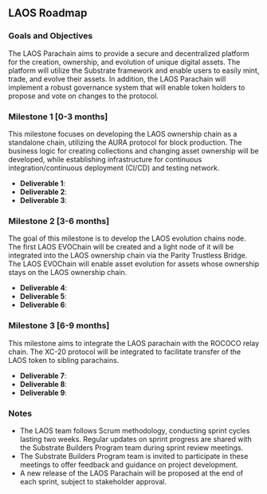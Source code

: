 ## LAOS Roadmap

### Goals and Objectives

The LAOS Parachain aims to provide a secure and decentralized platform for the creation, ownership, and evolution of unique digital assets. The platform will utilize the Substrate framework and enable users to easily mint, trade, and evolve their assets. In addition, the LAOS Parachain will implement a robust governance system that will enable token holders to propose and vote on changes to the protocol.

### Milestone 1 [0-3 months]
This milestone focuses on developing the LAOS ownership chain as a standalone chain, utilizing the AURA protocol for block production. The business logic for creating collections and changing asset ownership will be developed, while establishing infrastructure for continuous integration/continuous deployment (CI/CD) and testing network.

* **Deliverable 1**:
* **Deliverable 2**:
* **Deliverable 3**:


### Milestone 2 [3-6 months]
The goal of this milestone is to develop the LAOS evolution chains node. The first LAOS EVOChain will be created and a light node of it will be integrated into the LAOS ownership chain via the Parity Trustless Bridge. The LAOS EVOChain will enable asset evolution for assets whose ownership stays on the LAOS ownership chain.

* **Deliverable 4**:
* **Deliverable 5**:
* **Deliverable 6**:

### Milestone 3 [6-9 months]
This milestone aims to integrate the LAOS parachain with the ROCOCO relay chain. The XC-20 protocol will be integrated to facilitate transfer of the LAOS token to sibling parachains.

* **Deliverable 7**:
* **Deliverable 8**:
* **Deliverable 9**:

### Notes

- The LAOS team follows Scrum methodology, conducting sprint cycles lasting two weeks. Regular updates on sprint progress are shared with the Substrate Builders Program team during sprint review meetings.
- The Substrate Builders Program team is invited to participate in these meetings to offer feedback and guidance on project development.
- A new release of the LAOS Parachain will be proposed at the end of each sprint, subject to stakeholder approval. 